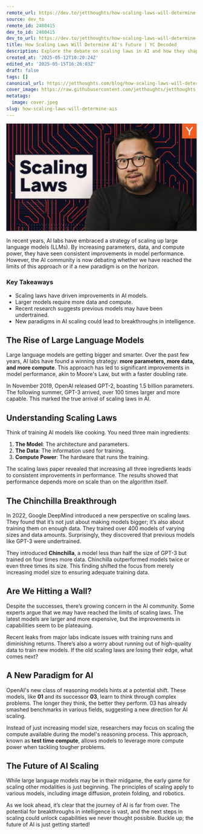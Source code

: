 ```yaml
---
remote_url: https://dev.to/jetthoughts/how-scaling-laws-will-determine-ais-future-yc-decoded-3nah
source: dev_to
remote_id: 2480415
dev_to_id: 2480415
dev_to_url: https://dev.to/jetthoughts/how-scaling-laws-will-determine-ais-future-yc-decoded-3nah
title: How Scaling Laws Will Determine AI's Future | YC Decoded
description: Explore the debate on scaling laws in AI and how they shape the future of large language models. Discover insights from the YC Decoded episode featuring Garry Tan.
created_at: '2025-05-12T10:20:24Z'
edited_at: '2025-05-15T16:26:03Z'
draft: false
tags: []
canonical_url: https://jetthoughts.com/blog/how-scaling-laws-will-determine-ais/
cover_image: https://raw.githubusercontent.com/jetthoughts/jetthoughts.github.io/master/content/blog/how-scaling-laws-will-determine-ais/cover.jpeg
metatags:
  image: cover.jpeg
slug: how-scaling-laws-will-determine-ais
---
```

[![How Scaling Laws Will Determine AI's Future | YC Decoded](file_0.jpg)](https://www.youtube.com/watch?v=d6Ed5bZAtrM)

In recent years, AI labs have embraced a strategy of scaling up large language models (LLMs). By increasing parameters, data, and compute power, they have seen consistent improvements in model performance. However, the AI community is now debating whether we have reached the limits of this approach or if a new paradigm is on the horizon.

### Key Takeaways

*   Scaling laws have driven improvements in AI models.
*   Larger models require more data and compute.
*   Recent research suggests previous models may have been undertrained.
*   New paradigms in AI scaling could lead to breakthroughs in intelligence.

## The Rise of Large Language Models

Large language models are getting bigger and smarter. Over the past few years, AI labs have found a winning strategy: **more parameters, more data, and more compute**. This approach has led to significant improvements in model performance, akin to Moore's Law, but with a faster doubling rate.

In November 2019, OpenAI released GPT-2, boasting 1.5 billion parameters. The following summer, GPT-3 arrived, over 100 times larger and more capable. This marked the true arrival of scaling laws in AI.

## Understanding Scaling Laws

Think of training AI models like cooking. You need three main ingredients:

1.  **The Model**: The architecture and parameters.
2.  **The Data**: The information used for training.
3.  **Compute Power**: The hardware that runs the training.

The scaling laws paper revealed that increasing all three ingredients leads to consistent improvements in performance. The results showed that performance depends more on scale than on the algorithm itself.

## The Chinchilla Breakthrough

In 2022, Google DeepMind introduced a new perspective on scaling laws. They found that it’s not just about making models bigger; it’s also about training them on enough data. They trained over 400 models of varying sizes and data amounts. Surprisingly, they discovered that previous models like GPT-3 were undertrained.

They introduced **Chinchilla**, a model less than half the size of GPT-3 but trained on four times more data. Chinchilla outperformed models twice or even three times its size. This finding shifted the focus from merely increasing model size to ensuring adequate training data.

## Are We Hitting a Wall?

Despite the successes, there’s growing concern in the AI community. Some experts argue that we may have reached the limits of scaling laws. The latest models are larger and more expensive, but the improvements in capabilities seem to be plateauing.

Recent leaks from major labs indicate issues with training runs and diminishing returns. There’s also a worry about running out of high-quality data to train new models. If the old scaling laws are losing their edge, what comes next?

## A New Paradigm for AI

OpenAI's new class of reasoning models hints at a potential shift. These models, like **01** and its successor **03**, learn to think through complex problems. The longer they think, the better they perform. 03 has already smashed benchmarks in various fields, suggesting a new direction for AI scaling.

Instead of just increasing model size, researchers may focus on scaling the compute available during the model's reasoning process. This approach, known as **test time compute**, allows models to leverage more compute power when tackling tougher problems.

## The Future of AI Scaling

While large language models may be in their midgame, the early game for scaling other modalities is just beginning. The principles of scaling apply to various models, including image diffusion, protein folding, and robotics.

As we look ahead, it’s clear that the journey of AI is far from over. The potential for breakthroughs in intelligence is vast, and the next steps in scaling could unlock capabilities we never thought possible. Buckle up; the future of AI is just getting started!
